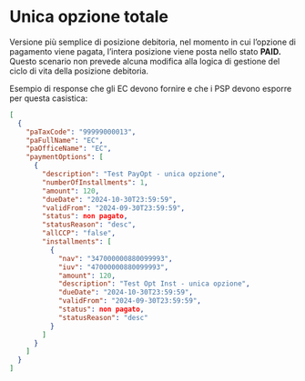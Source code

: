 # Unica opzione totale

Versione più semplice di posizione debitoria, nel momento in cui l’opzione di pagamento viene pagata, l’intera posizione viene posta nello stato **PAID.** Questo scenario non prevede alcuna modifica alla logica di gestione del ciclo di vita della posizione debitoria.

Esempio di response che gli EC devono fornire e che i PSP devono esporre per questa casistica:

```json
[
  {
    "paTaxCode": "99999000013",
    "paFullName": "EC",
    "paOfficeName": "EC",
    "paymentOptions": [
      {
        "description": "Test PayOpt - unica opzione",
        "numberOfInstallments": 1,
        "amount": 120,
        "dueDate": "2024-10-30T23:59:59",
        "validFrom": "2024-09-30T23:59:59",
        "status": non pagato,
        "statusReason": "desc",
        "allCCP": "false",
        "installments": [
          {
            "nav": "347000000880099993",
            "iuv": "47000000880099993",
            "amount": 120,
            "description": "Test Opt Inst - unica opzione",
            "dueDate": "2024-10-30T23:59:59",
            "validFrom": "2024-09-30T23:59:59",
            "status": non pagato,
            "statusReason": "desc"
          }
        ]
      }
    ]
  }
]

```
